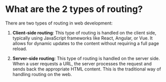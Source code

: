 # What are the 2 types of routing?

There are two types of routing in web development:

1. **Client-side routing**: This type of routing is handled on the client side, typically using JavaScript frameworks like React, Angular, or Vue. It allows for dynamic updates to the content without requiring a full page reload.

2. **Server-side routing**: This type of routing is handled on the server side. When a user requests a URL, the server processes the request and sends back the appropriate HTML content. This is the traditional way of handling routing on the web.